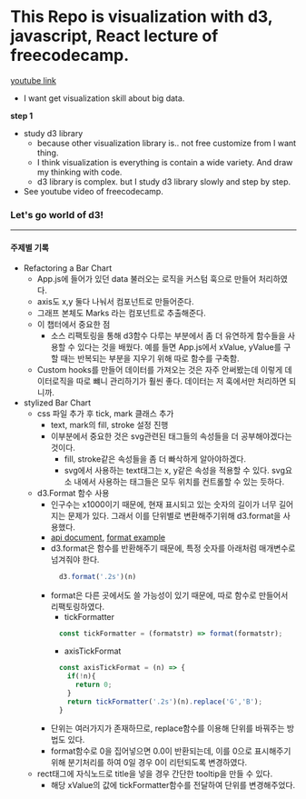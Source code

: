 # This Repo is visualization with d3, javascript, React lecture of freecodecamp.

[youtube link](https://www.youtube.com/watch?v=2LhoCfjm8R4)

* I want get visualization skill about big data.

**step 1**
* study d3 library
  * because other visualization library is.. not free customize from I want thing.
  * I think visualization is everything is contain a wide variety. And draw my thinking with code.
  * d3 library is complex. but I study d3 library slowly and step by step.
* See youtube video of freecodecamp.

### Let's go world of d3!
----
#### 주제별 기록
  * Refactoring a Bar Chart
    * App.js에 들어가 있던 data 불러오는 로직을 커스텀 훅으로 만들어 처리하였다.
    * axis도 x,y 둘다 나눠서 컴포넌트로 만들어준다.
    * 그래프 본체도 Marks 라는 컴포넌트로 추출해준다.
    * 이 챕터에서 중요한 점
      * 소스 리팩토링을 통해 d3함수 다루는 부분에서 좀 더 유연하게 함수들을 사용할 수 있다는 것을 배웠다. 예를 들면 App.js에서 xValue, yValue를 구할 때는 반복되는 부분을 지우기 위해 따로 함수를 구축함.
    * Custom hooks를 만들어 데이터를 가져오는 것은 자주 안써봤는데 이렇게 데이터로직을 따로 뺴니 관리하기가 훨씬 좋다. 데이터는 저 훅에서만 처리하면 되니까.
  * stylized Bar Chart
    * css 파일 추가 후 tick, mark 클래스 추가
      * text, mark의 fill, stroke 설정 진행
      * 이부분에서 중요한 것은 svg관련된 태그들의 속성들을 더 공부해야겠다는 것이다.
        * fill, stroke같은 속성들을 좀 더 빠삭하게 알아야하겠다.
        * svg에서 사용하는 text태그는 x, y같은 속성을 적용할 수 있다. svg요소 내에서 사용하는 태그들은 모두 위치를 컨트롤할 수 있는 듯하다.
    * d3.Format 함수 사용
      * 인구수는 x1000이기 때문에, 현재 표시되고 있는 숫자의 길이가 너무 길어지는 문제가 있다. 그래서 이를 단위별로 변환해주기위해 d3.format을 사용했다.
      * [api document](https://github.com/d3/d3-format), [format example](http://bl.ocks.org/zanarmstrong/05c1e95bf7aa16c4768e)
      * d3.format은 함수를 반환해주기 때문에, 특정 숫자를 아래처럼 매개변수로 넘겨줘야 한다.
        ```javascript
          d3.format('.2s')(n)
        ```
      * format은 다른 곳에서도 쓸 가능성이 있기 때문에, 따로 함수로 만들어서 리팩토링하였다.
        * tickFormatter
        ```javascript
          const tickFormatter = (formatstr) => format(formatstr);
        ```
        * axisTickFormat
        ```javascript
          const axisTickFormat = (n) => {
            if(!n){
              return 0;
            }
            return tickFormatter('.2s')(n).replace('G','B');
          }
        ```
      * 단위는 여러가지가 존재하므로, replace함수를 이용해 단위를 바꿔주는 방법도 있다.
      * format함수로 0을 집어넣으면 0.0이 반환되는데, 이를 0으로 표시해주기 위해 분기처리를 하여 0일 경우 0이 리턴되도록 변경하였다.
    * rect태그에 자식노드로 title을 넣을 경우 간단한 tooltip을 만들 수 있다.
      * 해당 xValue의 값에 tickFormatter함수를 전달하여 단위를 변경해주었다.